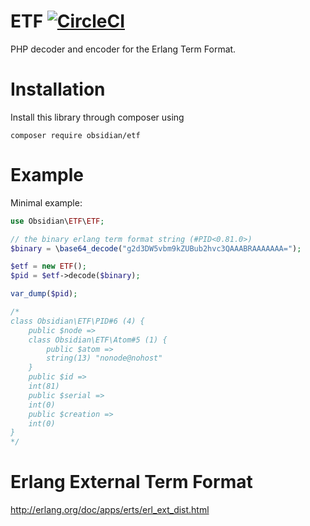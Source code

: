 # ETF [![CircleCI](https://circleci.com/gh/ObsidianPHP/ETF.svg?style=svg)](https://circleci.com/gh/ObsidianPHP/ETF)

PHP decoder and encoder for the Erlang Term Format.

# Installation

Install this library through composer using
```
composer require obsidian/etf
```

# Example
Minimal example:
```php
use Obsidian\ETF\ETF;

// the binary erlang term format string (#PID<0.81.0>)
$binary = \base64_decode("g2d3DW5vbm9kZUBub2hvc3QAAABRAAAAAAA=");

$etf = new ETF();
$pid = $etf->decode($binary);

var_dump($pid);

/*
class Obsidian\ETF\PID#6 (4) {
    public $node =>
    class Obsidian\ETF\Atom#5 (1) {
        public $atom =>
        string(13) "nonode@nohost"
    }
    public $id =>
    int(81)
    public $serial =>
    int(0)
    public $creation =>
    int(0)
}
*/
```

# Erlang External Term Format

http://erlang.org/doc/apps/erts/erl_ext_dist.html
